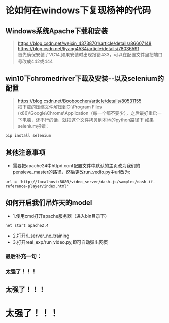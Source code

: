 # 论如何在windows下复现杨神的代码  

## Windows系统Apache下载和安装
>https://blog.csdn.net/weixin_43738701/article/details/86607148  
>https://blog.csdn.net/liyang4534/article/details/78036591  
首先确保安装了VC14,如果安装时出现报错433，可以在配置文件里把端口号改成442或444

## win10下chromedriver下载及安装--以及selenium的配置  
>https://blog.csdn.net/Booboochen/article/details/80531155  
把下载的压缩文件解压到C:\Program Files (x86)\Google\Chrome\Application（每一个都不要少），之后最好重启一下电脑，还不行的话，就把这个文件拷贝到本地的python路径下
如果selenium报错：  
```
pip install selenium
```
  
## 其他注意事项  
- 需要把apache24中httpd.conf配置文件中默认的主页改为我们的pensieve_master的路径，然后更改run_vedio.py中url改为:
```
url = 'http://localhost:8080/video_server/dash.js/samples/dash-if-reference-player/index.html'
```

## 如何开启我们吊炸天的model  
- 1.使用cmd打开apache服务器（进入bin目录下）
```
net start apache2.4
```
- 2.打开rl_server_no_training  
- 3.打开real_exp/run_video.py,即可自动弹出网页

### 最后补充一句：
### 太强了！！！
## 太强了！！！
# 太强了！！！
